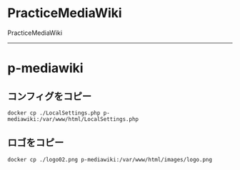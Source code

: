 # PracticeMediaWiki
PracticeMediaWiki

____________________________
# p-mediawiki

## コンフィグをコピー
```
docker cp ./LocalSettings.php p-mediawiki:/var/www/html/LocalSettings.php
```

## ロゴをコピー
```
docker cp ./logo02.png p-mediawiki:/var/www/html/images/logo.png
```



